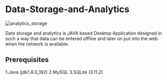 # Data-Storage-and-Analytics


![analytics_storage](https://user-images.githubusercontent.com/37260226/90008777-8153c500-dcba-11ea-902b-06635c8c1e2c.jpg)



Data storage and analytics is JAVA based Desktop Application designed in such a way that data can be entered offline and later on put into the  web when the network is available. 


## Prerequisites

1.Java (jdk1.8.0_192)
2.MySQL
3.SQLite (3.11.2)


